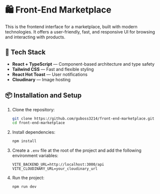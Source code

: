 # 🛍️ Front-End Marketplace

This is the frontend interface for a marketplace, built with modern technologies. It offers a user-friendly, fast, and responsive UI for browsing and interacting with products.

## 🚀 Tech Stack

- **React + TypeScript** — Component-based architecture and type safety
- **Tailwind CSS** — Fast and flexible styling
- **React Hot Toast** — User notifications
- **Cloudinary** — Image hosting

## 📦 Installation and Setup

1. Clone the repository:
   ```bash
   git clone https://github.com/guboss3214/front-end-marketplace.git
   cd front-end-marketplace
   ```

2. Install dependencies:
   ```bash
   npm install
   ```

3. Create a `.env` file at the root of the project and add the following environment variables:

   ```env
   VITE_BACKEND_URL=http://localhost:3000/api
   VITE_CLOUDINARY_URL=your_cloudinary_url
   ```

4. Run the project:
   ```bash
   npm run dev
   ```
